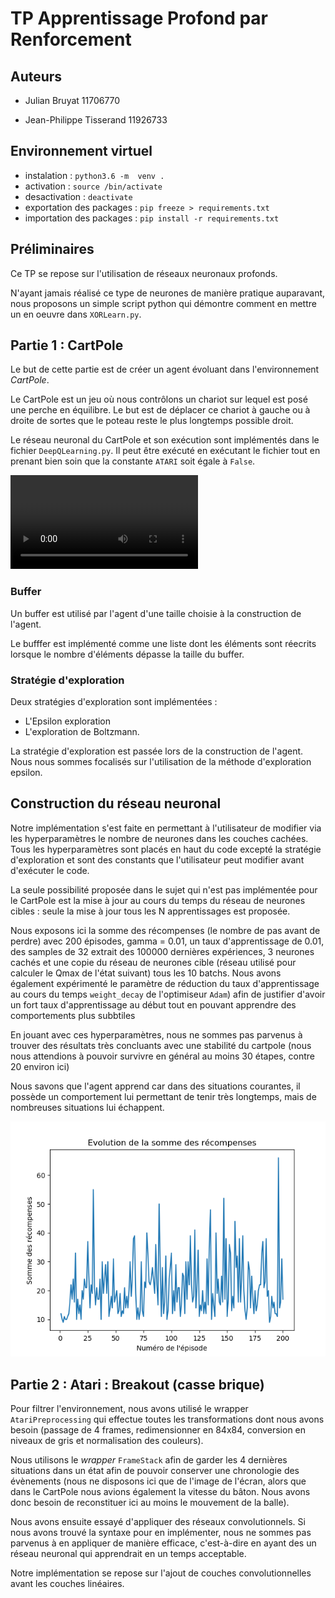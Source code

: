 # TP Apprentissage Profond par Renforcement

## Auteurs

- Julian Bruyat 11706770

- Jean-Philippe Tisserand 11926733


## Environnement virtuel
- instalation : `python3.6 -m  venv .`
- activation : `source /bin/activate`
- desactivation : `deactivate`
- exportation des packages : `pip freeze > requirements.txt`
- importation des packages : `pip install -r requirements.txt`

## Préliminaires

Ce TP se repose sur l'utilisation de réseaux neuronaux profonds.

N'ayant jamais réalisé ce type de neurones de manière pratique auparavant, nous
proposons un simple script python qui démontre comment en mettre un en oeuvre
dans `XORLearn.py`.



## Partie 1 : CartPole

Le but de cette partie est de créer un agent évoluant dans l'environnement
*CartPole*.

Le CartPole est un jeu où nous contrôlons un chariot sur lequel est posé une
perche en équilibre. Le but est de déplacer ce chariot à gauche ou à droite
de sortes que le poteau reste le plus longtemps possible droit.

Le réseau neuronal du CartPole et son exécution sont implémentés dans 
le fichier `DeepQLearning.py`. Il peut être exécuté en exécutant le fichier
tout en prenant bien soin que la constante `ATARI` soit égale à `False`.

![Vidéo montrant ce qu'est le cartpole](CartPoleVideo.mp4)


### Buffer

Un buffer est utilisé par l'agent d'une taille choisie à la construction de
l'agent.

Le bufffer est implémenté comme une liste dont les éléments sont réecrits
lorsque le nombre d'éléments dépasse la taille du buffer.

### Stratégie d'exploration

Deux stratégies d'exploration sont implémentées :
- L'Epsilon exploration
- L'exploration de Boltzmann.

La stratégie d'exploration est passée lors de la construction de l'agent.
Nous nous sommes focalisés sur l'utilisation de la méthode d'exploration
epsilon.

## Construction du réseau neuronal

Notre implémentation s'est faite en permettant à l'utilisateur de modifier via
les hyperparamètres le nombre de neurones dans les couches cachées. Tous les
hyperparamètres sont placés en haut du code excepté la stratégie d'exploration
et sont des constants que l'utilisateur peut modifier avant d'exécuter le code.

La seule possibilité proposée dans le sujet qui n'est pas implémentée pour le
CartPole est la mise à jour au cours du temps du réseau de neurones cibles :
seule la mise à jour tous les N apprentissages est proposée.

Nous exposons ici la somme des récompenses (le nombre de pas avant de perdre)
avec 200 épisodes, gamma = 0.01, un taux d'apprentissage de 0.01, des samples
de 32 extrait des 100000 dernières expériences, 3 neurones cachés et une copie
du réseau de neurones cible (réseau utilisé pour calculer le Qmax de l'état
suivant) tous les 10 batchs. Nous avons également expérimenté le paramètre de
réduction du taux d'apprentissage au cours du temps `weight_decay` de
l'optimiseur `Adam`) afin de justifier d'avoir un fort taux d'apprentissage
au début tout en pouvant apprendre des comportements plus subbtiles

En jouant avec ces hyperparamètres, nous ne sommes pas parvenus à trouver des
résultats très concluants avec une stabilité du cartpole (nous nous attendions
à pouvoir survivre en général au moins 30 étapes, contre 20 environ ici)

Nous savons que l'agent apprend car dans des situations courantes,
il possède un comportement lui permettant de tenir très longtemps, mais
de nombreuses situations lui échappent.

![Courbe des récompenses du cartpole](CartPolePlot.png)


## Partie 2 : Atari : Breakout (casse brique)

Pour filtrer l'environnement, nous avons utilisé le wrapper `AtariPreprocessing`
qui effectue toutes les transformations dont nous avons besoin (passage de 4
frames, redimensionner en 84x84, conversion en niveaux de gris et normalisation
des couleurs).

Nous utilisons le *wrapper* `FrameStack` afin de garder les 4 dernières situations
dans un état afin de pouvoir conserver une chronologie des évènements (nous ne
disposons ici que de l'image de l'écran, alors que dans le CartPole nous avions
également la vitesse du bâton. Nous avons donc besoin de reconstituer ici au
moins le mouvement de la balle).

Nous avons ensuite essayé d'appliquer des réseaux convolutionnels. Si nous avons
trouvé la syntaxe pour en implémenter, nous ne sommes pas parvenus à en appliquer
de manière efficace, c'est-à-dire en ayant des un réseau neuronal qui apprendrait
en un temps acceptable.

Notre implémentation se repose sur l'ajout de couches convolutionnelles
avant les couches linéaires.
